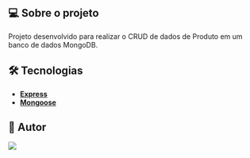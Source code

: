 
## 💻 Sobre o projeto

Projeto desenvolvido para realizar o CRUD de dados de Produto em um banco de dados MongoDB.

## 🛠 Tecnologias

- **[Express](https://expressjs.com/)**
- **[Mongoose](https://mongoosejs.com/)**


## 🦸 Autor

<a href="https://github.com/nathwagana">
<a href="https://www.linkedin.com/in/nathaliarioswagana/" target="_blank"><img src="https://img.shields.io/badge/-LinkedIn-%230077B5?style=for-the-badge&logo=linkedin&logoColor=white" target="_blank"></a>
